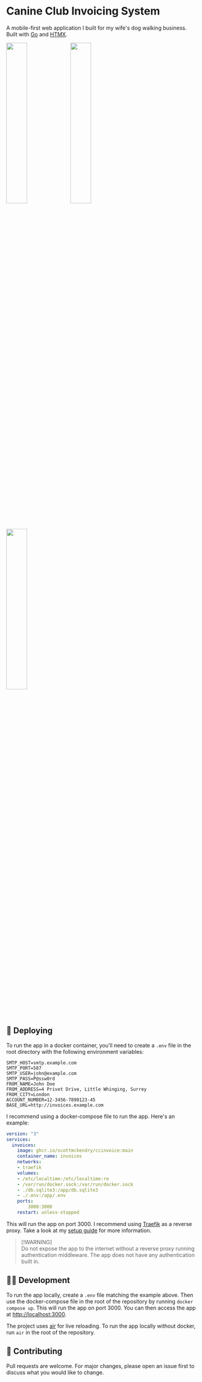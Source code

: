 # Canine Club Invoicing System
A mobile-first web application I built for my wife's dog walking business. Built with [Go](https://go.dev) and [HTMX](https://htmx.org).

<p float="left">
    <img src="https://github.com/scottmckendry/ccinvoice/assets/39483124/66412d39-31fe-45a3-8fc3-999278938b22" width="33%"/>
    <img src="https://github.com/scottmckendry/ccinvoice/assets/39483124/a27708e9-59eb-4f1f-be03-b192a5ca90c6" width="33%"/>
    <img src="https://github.com/scottmckendry/ccinvoice/assets/39483124/6c2bb986-0d8a-47f2-9bd5-19702717542f" width="33%"/>
</p>

## 🚀 Deploying
To run the app in a docker container, you'll need to create a `.env` file in the root directory with the following environment variables:
```env
SMTP_HOST=smtp.example.com
SMTP_PORT=587
SMTP_USER=john@example.com
SMTP_PASS=P@ssw0rd
FROM_NAME=John Doe
FROM_ADDRESS=4 Privet Drive, Little Whinging, Surrey
FROM_CITY=London
ACCOUNT_NUMBER=12-3456-7890123-45
BASE_URL=http://invoices.example.com
```

I recommend using a docker-compose file to run the app. Here's an example:

```yaml
version: "3"
services:
  invoices:
    image: ghcr.io/scottmckendry/ccinvoice:main
    container_name: invoices
    networks:
    - traefik
    volumes:
    - /etc/localtime:/etc/localtime:ro
    - /var/run/docker.sock:/var/run/docker.sock
    - ./db.sqlite3:/app/db.sqlite3
    - ./.env:/app/.env
    ports:
        3000:3000
    restart: unless-stopped
```

This will run the app on port 3000. I recommend using [Traefik](https://traefik.io) as a reverse proxy. Take a look at my [setup guide](https://scottmckendry.tech/posts/traefik-setup/) for more information.

> [!WARNING]\
> Do not expose the app to the internet without a reverse proxy running authentication middleware. The app does not have any authentication built in.

## 🧑‍💻 Development
To run the app locally, create a `.env` file matching the example above. Then use the docker-compose file in the root of the repository by running `docker compose up`. This will run the app on port 3000. You can then access the app at [http://localhost:3000](http://localhost:3000).

The project uses [air](https://github.com/cosmtrek/air) for live reloading. To run the app locally without docker, run `air` in the root of the repository.

## 🤝 Contributing
Pull requests are welcome. For major changes, please open an issue first to discuss what you would like to change.
